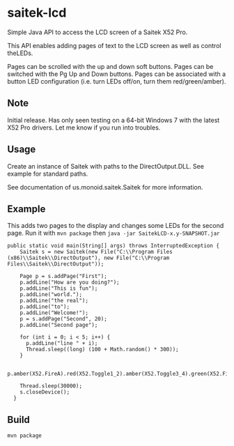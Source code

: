 # saitek-lcd
Simple Java API to access the LCD screen of a Saitek X52 Pro.

This API enables adding pages of text to the LCD screen as well as control theLEDs.

Pages can be scrolled with the up and down soft buttons.
Pages can be switched with the Pg Up and Down buttons.
Pages can be associated with a button LED configuration (i.e. turn LEDs off/on, turn them red/green/amber).

## Note
Initial release. Has only seen testing on a 64-bit Windows 7 with the latest X52 Pro drivers.
Let me know if you run into troubles.

## Usage

Create an instance of Saitek with paths to the DirectOutput.DLL.
See example for standard paths.

See documentation of us.monoid.saitek.Saitek for more information.

## Example
This adds two pages to the display and changes some LEDs for the second page.
Run it with `mvn package` then `java -jar SaitekLCD-x.y-SNAPSHOT.jar`

```
public static void main(String[] args) throws InterruptedException {
    Saitek s = new Saitek(new File("C:\\Program Files (x86)\\Saitek\\DirectOutput"), new File("C:\\Program Files\\Saitek\\DirectOutput"));

    Page p = s.addPage("First");
    p.addLine("How are you doing?");
    p.addLine("This is fun");
    p.addLine("world.");
    p.addLine("the real");
    p.addLine("to");
    p.addLine("Welcome!");
    p = s.addPage("Second", 20);
    p.addLine("Second page");

    for (int i = 0; i < 5; i++) {
      p.addLine("line " + i);
      Thread.sleep((long) (100 + Math.random() * 300));
    }

    p.amber(X52.FireA).red(X52.Toggle1_2).amber(X52.Toggle3_4).green(X52.FireD).off(X52.Clutch).on(X52.Throttle).off(X52.Toggle5_6);
    
    Thread.sleep(30000);
    s.closeDevice();
  }
```

## Build

```
mvn package
```



